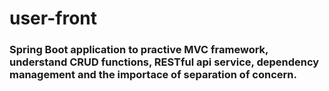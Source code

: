# user-front
### Spring Boot application to practive MVC framework, understand CRUD functions, RESTful api service, dependency management and the importace of separation of concern.
